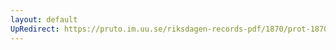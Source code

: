 ```yaml
---
layout: default
UpRedirect: https://pruto.im.uu.se/riksdagen-records-pdf/1870/prot-1870--fk--223/prot-1870--fk--223_004.pdf
---
```

